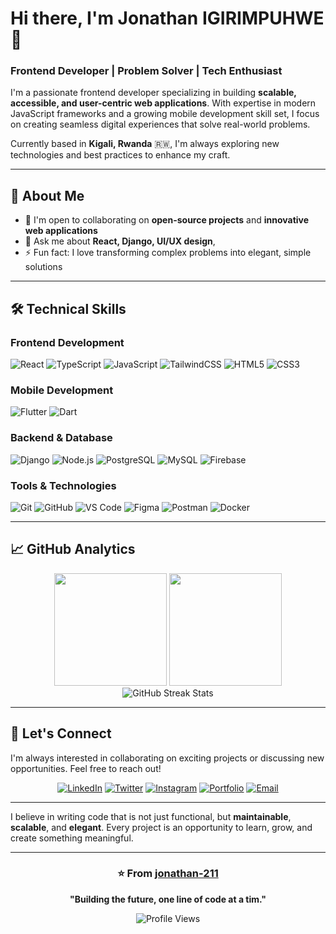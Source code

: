 # Hi there, I'm Jonathan IGIRIMPUHWE 👋

### Frontend Developer | Problem Solver | Tech Enthusiast

I'm a passionate frontend developer specializing in building **scalable, accessible, and user-centric web applications**. With expertise in modern JavaScript frameworks and a growing mobile development skill set, I focus on creating seamless digital experiences that solve real-world problems.

Currently based in **Kigali, Rwanda** 🇷🇼, I'm always exploring new technologies and best practices to enhance my craft.

---

## 🚀 About Me


- 👯 I'm open to collaborating on **open-source projects** and **innovative web applications**
- 💬 Ask me about **React, Django, UI/UX design**, 
- ⚡ Fun fact: I love transforming complex problems into elegant, simple solutions

---

## 🛠️ Technical Skills

### Frontend Development
![React](https://img.shields.io/badge/React-20232A?style=for-the-badge&logo=react&logoColor=61DAFB)
![TypeScript](https://img.shields.io/badge/TypeScript-007ACC?style=for-the-badge&logo=typescript&logoColor=white)
![JavaScript](https://img.shields.io/badge/JavaScript-F7DF1E?style=for-the-badge&logo=javascript&logoColor=black)
![TailwindCSS](https://img.shields.io/badge/Tailwind_CSS-38B2AC?style=for-the-badge&logo=tailwind-css&logoColor=white)
![HTML5](https://img.shields.io/badge/HTML5-E34F26?style=for-the-badge&logo=html5&logoColor=white)
![CSS3](https://img.shields.io/badge/CSS3-1572B6?style=for-the-badge&logo=css3&logoColor=white)

### Mobile Development
![Flutter](https://img.shields.io/badge/Flutter-02569B?style=for-the-badge&logo=flutter&logoColor=white)
![Dart](https://img.shields.io/badge/Dart-0175C2?style=for-the-badge&logo=dart&logoColor=white)

### Backend & Database
![Django](https://img.shields.io/badge/Django-092E20?style=for-the-badge&logo=django&logoColor=white)
![Node.js](https://img.shields.io/badge/Node.js-43853D?style=for-the-badge&logo=node.js&logoColor=white)
![PostgreSQL](https://img.shields.io/badge/PostgreSQL-316192?style=for-the-badge&logo=postgresql&logoColor=white)
![MySQL](https://img.shields.io/badge/MySQL-005C84?style=for-the-badge&logo=mysql&logoColor=white)
![Firebase](https://img.shields.io/badge/Firebase-039BE5?style=for-the-badge&logo=Firebase&logoColor=white)

### Tools & Technologies
![Git](https://img.shields.io/badge/GIT-E44C30?style=for-the-badge&logo=git&logoColor=white)
![GitHub](https://img.shields.io/badge/GitHub-100000?style=for-the-badge&logo=github&logoColor=white)
![VS Code](https://img.shields.io/badge/Visual_Studio_Code-0078D4?style=for-the-badge&logo=visual%20studio%20code&logoColor=white)
![Figma](https://img.shields.io/badge/Figma-F24E1E?style=for-the-badge&logo=figma&logoColor=white)
![Postman](https://img.shields.io/badge/Postman-FF6C37?style=for-the-badge&logo=postman&logoColor=white)
![Docker](https://img.shields.io/badge/Docker-2CA5E0?style=for-the-badge&logo=docker&logoColor=white)

---

## 📈 GitHub Analytics

<div align="center">
  <img height="180em" src="https://github-readme-stats.vercel.app/api?username=jonathan-211&show_icons=true&theme=tokyonight&include_all_commits=true&count_private=true"/>
  <img height="180em" src="https://github-readme-stats.vercel.app/api/top-langs/?username=jonathan-211&layout=compact&langs_count=8&theme=tokyonight"/>
</div>

<div align="center">
  <img src="https://github-readme-streak-stats.herokuapp.com/?user=jonathan-211&theme=tokyonight" alt="GitHub Streak Stats"/>
</div>

---

## 🤝 Let's Connect

I'm always interested in collaborating on exciting projects or discussing new opportunities. Feel free to reach out!

<div align="center">

[![LinkedIn](https://img.shields.io/badge/LinkedIn-0077B5?style=for-the-badge&logo=linkedin&logoColor=white)](https://www.linkedin.com/in/jonathan-igirimpuhwe-49474037b)
[![Twitter](https://img.shields.io/badge/Twitter-1DA1F2?style=for-the-badge&logo=twitter&logoColor=white)](https://x.com/Mr_IGIRIMPUHWE)
[![Instagram](https://img.shields.io/badge/Instagram-E4405F?style=for-the-badge&logo=instagram&logoColor=white)](https://www.instagram.com/jonathan_igirimpuhwe/)
[![Portfolio](https://img.shields.io/badge/Portfolio-FF5722?style=for-the-badge&logo=todoist&logoColor=white)](https://developerjonathan.netlify.app/#)
[![Email](https://img.shields.io/badge/Email-D14836?style=for-the-badge&logo=gmail&logoColor=white)](mailto:igjonathan211@gmail.com)

</div>

---



I believe in writing code that is not just functional, but **maintainable**, **scalable**, and **elegant**. Every project is an opportunity to learn, grow, and create something meaningful.

---

<div align="center">

### ⭐ From [jonathan-211](https://github.com/jonathan-211)

**"Building the future, one line of code at a tim."**

![Profile Views](https://komarev.com/ghpvc/?username=jonathan-211&color=blueviolet&style=flat-square)

</div>
